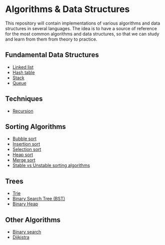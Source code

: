 # Algorithms & Data Structures

This repository will contain implementations of various algorithms and data structures in several languages.
The idea is to have a source of reference for the most common algorithms and data structures, so that we can study and learn from them from theory to practice.


## Fundamental Data Structures

- [Linked list](https://github.com/NelsonBN/algorithms-data-structures-linked-list)
- [Hash table](https://github.com/NelsonBN/algorithms-data-structures-hashtable)
- [Stack](https://github.com/NelsonBN/algorithms-data-structures-stack)
- [Queue](https://github.com/NelsonBN/algorithms-data-structures-queue)



## Techniques
- [Recursion](https://github.com/NelsonBN/algorithms-data-structures-recursion)



## Sorting Algorithms

- [Bubble sort](https://github.com/NelsonBN/algorithms-data-structures-bubble-sort)
- [Insertion sort](https://github.com/NelsonBN/algorithms-data-structures-insertion-sort)
- [Selection sort](https://github.com/NelsonBN/algorithms-data-structures-selection-sort)
- [Heap sort](https://github.com/NelsonBN/algorithms-data-structures-heap-sort)
- [Merge sort](https://github.com/NelsonBN/algorithms-data-structures-merge-sort)
- [Stable vs Unstable sorting algorithms](https://github.com/NelsonBN/algorithms-data-structures-stable-vs-unstable-sort-algos)



## Trees

- [Trie](https://github.com/NelsonBN/algorithms-data-structures-trie)
- [Binary Search Tree (BST)](https://github.com/NelsonBN/algorithms-data-structures-binary-search-tree)
- [Binary Heap](https://github.com/NelsonBN/algorithms-data-structures-binary-heap)



## Other Algorithms

- [Binary search](https://github.com/NelsonBN/algorithms-data-structures-binary-search)
- [Dijkistra](https://github.com/NelsonBN/algorithms-data-structures-dijkistra)

